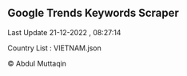 

## Google Trends Keywords Scraper 
 
Last Update 21-12-2022 , 08:27:14

Country List :
VIETNAM.json



© Abdul Muttaqin 
